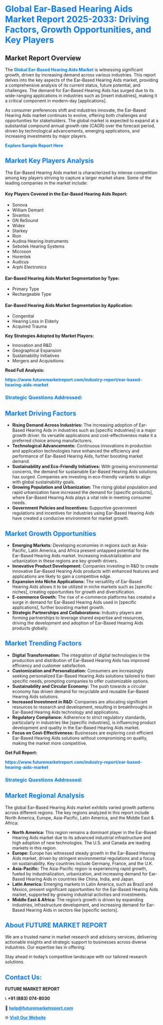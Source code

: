 <h1 style="color: #007BFF;">Global Ear-Based Hearing Aids Market Report 2025-2033: Driving Factors, Growth Opportunities, and Key Players</h1>

<section id="overview">
<h2>Market Report Overview</h2>
<p>The <a href="https://www.futuremarketreport.com/industry-report/ear-based-hearing-aids-market" style="color: #007BFF; text-decoration: none;"><strong>Global Ear-Based Hearing Aids Market</strong></a> is witnessing significant growth, driven by increasing demand across various industries. This report delves into the key aspects of the Ear-Based Hearing Aids market, providing a comprehensive analysis of its current status, future potential, and challenges. The demand for Ear-Based Hearing Aids has surged due to its wide-ranging applications in industries such as [insert industries], making it a critical component in modern-day [applications].</p>
<p>As consumer preferences shift and industries innovate, the Ear-Based Hearing Aids market continues to evolve, offering both challenges and opportunities for stakeholders. The global market is expected to expand at a substantial compound annual growth rate (CAGR) over the forecast period, driven by technological advancements, emerging applications, and increasing investments by major players.</p>
</section>

<section id="overview">
<p><a href="https://www.futuremarketreport.com/request-sample/reportId=28056" style="color: #007BFF; text-decoration: none;"><strong>Explore Sample Report Here</strong></a></p>
</section>

<section id="key-players">
<h2 style="color: #007BFF;">Market Key Players Analysis</h2>
<p>The Ear-Based Hearing Aids market is characterized by intense competition among key players striving to capture a larger market share. Some of the leading companies in the market include:</p>
<h4>Key Players Covered in the Ear-Based Hearing Aids Report:</h4>
<ul><li>Sonova</li><li>William Demant</li><li>Sivantos</li><li>GN ReSound</li><li>Widex</li><li>Starkey</li><li>Rion</li><li>Audina Hearing Instruments</li><li>Sebotek Hearing Systems</li><li>Microson</li><li>Horentek</li><li>Audicus</li><li>Arphi Electronics</li></ul>
<h4>Ear-Based Hearing Aids Market Segmentation by Type:</h4>
<ul><li>Primary Type</li><li>Rechargeable Type</li></ul>

<h4>Ear-Based Hearing Aids Market Segmentation by Application:</h4>
<ul><li>Congenital</li><li>Hearing Loss in Elderly</li><li>Acquired Trauma</li></ul>
<p><strong>Key Strategies Adopted by Market Players:</strong></p>
<ul>
<li>Innovation and R&D</li>
<li>Geographical Expansion</li>
<li>Sustainability Initiatives</li>
<li>Mergers and Acquisitions</li>
</ul>
</section>

<section>
<p><strong>Read Full Analysis: </strong></p><a href="https://www.futuremarketreport.com/industry-report/ear-based-hearing-aids-market" style="color: #007BFF; text-decoration: none;"><strong>https://www.futuremarketreport.com/industry-report/ear-based-hearing-aids-market</strong></a>
<h3 style="color: #007BFF;">Strategic Questions Addressed:</h3>
</section>

<section id="driving-factors">
<h2 style="color: #007BFF;">Market Driving Factors</h2>
<ul>
<li><strong>Rising Demand Across Industries:</strong> The increasing adoption of Ear-Based Hearing Aids in industries such as [specific industries] is a major growth driver. Its versatile applications and cost-effectiveness make it a preferred choice among manufacturers.</li>
<li><strong>Technological Advancements:</strong> Continuous innovations in production and application technologies have enhanced the efficiency and performance of Ear-Based Hearing Aids, further boosting market demand.</li>
<li><strong>Sustainability and Eco-Friendly Initiatives:</strong> With growing environmental concerns, the demand for sustainable Ear-Based Hearing Aids solutions has surged. Companies are investing in eco-friendly variants to align with global sustainability goals.</li>
<li><strong>Growing Population and Urbanization:</strong> The rising global population and rapid urbanization have increased the demand for [specific products], where Ear-Based Hearing Aids plays a vital role in meeting consumer needs.</li>
<li><strong>Government Policies and Incentives:</strong> Supportive government regulations and incentives for industries using Ear-Based Hearing Aids have created a conducive environment for market growth.</li>
</ul>
</section>

<section id="growth-opportunities">
<h2 style="color: #007BFF;">Market Growth Opportunities</h2>
<ul>
<li><strong>Emerging Markets:</strong> Developing economies in regions such as Asia-Pacific, Latin America, and Africa present untapped potential for the Ear-Based Hearing Aids market. Increasing industrialization and urbanization in these regions are key growth drivers.</li>
<li><strong>Innovative Product Development:</strong> Companies investing in R&D to create innovative Ear-Based Hearing Aids products with enhanced features and applications are likely to gain a competitive edge.</li>
<li><strong>Expansion into Niche Applications:</strong> The versatility of Ear-Based Hearing Aids allows it to be utilized in niche markets such as [specific niches], creating opportunities for growth and diversification.</li>
<li><strong>E-commerce Growth:</strong> The rise of e-commerce platforms has created a surge in demand for Ear-Based Hearing Aids used in [specific applications], further boosting market growth.</li>
<li><strong>Strategic Partnerships and Collaborations:</strong> Industry players are forming partnerships to leverage shared expertise and resources, driving the development and adoption of Ear-Based Hearing Aids products globally.</li>
</ul>
</section>

<section id="trending-factors">
<h2 style="color: #007BFF;">Market Trending Factors</h2>
<ul>
<li><strong>Digital Transformation:</strong> The integration of digital technologies in the production and distribution of Ear-Based Hearing Aids has improved efficiency and customer satisfaction.</li>
<li><strong>Customization and Personalization:</strong> Consumers are increasingly seeking personalized Ear-Based Hearing Aids solutions tailored to their specific needs, prompting companies to offer customizable options.</li>
<li><strong>Sustainability and Circular Economy:</strong> The push towards a circular economy has driven demand for recyclable and reusable Ear-Based Hearing Aids solutions.</li>
<li><strong>Increased Investment in R&D:</strong> Companies are allocating significant resources to research and development, resulting in breakthroughs in Ear-Based Hearing Aids technology and applications.</li>
<li><strong>Regulatory Compliance:</strong> Adherence to strict regulatory standards, particularly in industries like [specific industries], is influencing product development and quality in the Ear-Based Hearing Aids market.</li>
<li><strong>Focus on Cost-Effectiveness:</strong> Businesses are exploring cost-efficient Ear-Based Hearing Aids solutions without compromising on quality, making the market more competitive.</li>
</ul>
</section>

<section>
<p><strong>Get Full Report: </strong></p><a href="https://www.futuremarketreport.com/industry-report/ear-based-hearing-aids-market" style="color: #007BFF; text-decoration: none;"><strong>https://www.futuremarketreport.com/industry-report/ear-based-hearing-aids-market</strong></a>
<h3 style="color: #007BFF;">Strategic Questions Addressed:</h3>
</section>


<section id="regional-analysis">
<h2 style="color: #007BFF;">Market Regional Analysis</h2>
<p>The global Ear-Based Hearing Aids market exhibits varied growth patterns across different regions. The key regions analyzed in this report include North America, Europe, Asia-Pacific, Latin America, and the Middle East & Africa:</p>
<ul>
<li><strong>North America:</strong> This region remains a dominant player in the Ear-Based Hearing Aids market due to its advanced industrial infrastructure and high adoption of new technologies. The U.S. and Canada are leading markets in this region.</li>
<li><strong>Europe:</strong> Europe has witnessed steady growth in the Ear-Based Hearing Aids market, driven by stringent environmental regulations and a focus on sustainability. Key countries include Germany, France, and the U.K.</li>
<li><strong>Asia-Pacific:</strong> The Asia-Pacific region is experiencing rapid growth, fueled by industrialization, urbanization, and increasing demand for Ear-Based Hearing Aids in countries like China, India, and Japan.</li>
<li><strong>Latin America:</strong> Emerging markets in Latin America, such as Brazil and Mexico, present significant opportunities for the Ear-Based Hearing Aids market, supported by growing industrial activities and investments.</li>
<li><strong>Middle East & Africa:</strong> The region’s growth is driven by expanding industries, infrastructure development, and increasing demand for Ear-Based Hearing Aids in sectors like [specific sectors].</li>
</ul>
</section>

<footer>
<h2 style="color: #007BFF;">About FUTURE MARKET REPORT</h2>
<p>We are a trusted name in market research and advisory services, delivering actionable insights and strategic support to businesses across diverse industries. Our expertise lies in offering:</p>

<p>Stay ahead in today’s competitive landscape with our tailored research solutions.</p>

<h2 style="color: #007BFF;">Contact Us:</h2>
<p><strong>FUTURE MARKET REPORT</strong></p>
<p>📞 <strong>+91 (883) 074-8030</strong></p>
<p>📧 <strong><a href="mailto:help@futuremarketreport.com" style="color: #007BFF;">help@futuremarketreport.com</a></strong></p>
<p>🌐 <strong><a href="https://www.futuremarketreport.com/" style="color: #007BFF;">Visit Our Website</a></strong></p>
</footer>